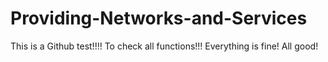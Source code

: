 # Providing-Networks-and-Services
This is a Github test!!!!
To check all functions!!!
Everything is fine! 
All good!